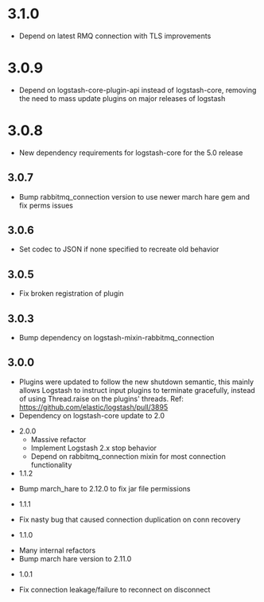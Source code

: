 # 3.1.0
  - Depend on latest RMQ connection with TLS improvements
# 3.0.9
  - Depend on logstash-core-plugin-api instead of logstash-core, removing the need to mass update plugins on major releases of logstash
# 3.0.8
  - New dependency requirements for logstash-core for the 5.0 release
## 3.0.7
  - Bump rabbitmq_connection version to use newer march hare gem and fix perms issues

## 3.0.6
 - Set codec to JSON if none specified to recreate old behavior

## 3.0.5
 - Fix broken registration of plugin

## 3.0.3
 - Bump dependency on logstash-mixin-rabbitmq_connection

## 3.0.0
 - Plugins were updated to follow the new shutdown semantic, this mainly allows Logstash to instruct input plugins to terminate gracefully, 
   instead of using Thread.raise on the plugins' threads. Ref: https://github.com/elastic/logstash/pull/3895
 - Dependency on logstash-core update to 2.0

* 2.0.0
  - Massive refactor
  - Implement Logstash 2.x stop behavior
  - Depend on rabbitmq_connection mixin for most connection functionality
* 1.1.2
 - Bump march_hare to 2.12.0 to fix jar file permissions
* 1.1.1
 - Fix nasty bug that caused connection duplication on conn recovery
* 1.1.0
 - Many internal refactors
 - Bump march hare version to 2.11.0
* 1.0.1
 - Fix connection leakage/failure to reconnect on disconnect

